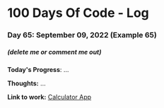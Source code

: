 # 100 Days Of Code - Log

### Day 65: September 09, 2022 (Example 65)
##### (delete me or comment me out)

**Today's Progress**: ...

**Thoughts:** ...

**Link to work:** [Calculator App](https://github.com/username/reponame)
